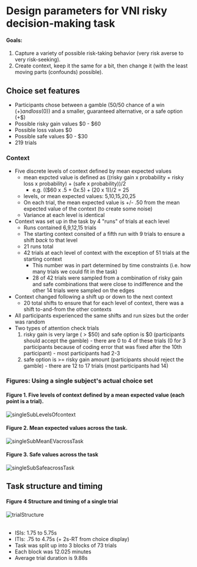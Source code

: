 # Design parameters for VNI risky decision-making task

#### Goals:
  1. Capture a variety of possible risk-taking behavior (very risk averse to very risk-seeking).
  2. Create context, keep it the same for a bit, then change it (with the least moving parts (confounds) possible).



## Choice set features
- Participants chose between a gamble (50/50 chance of a win ($+) and loss ($0)) and a smaller, guaranteed alternative, or a safe option (+$)
- Possible risky gain values $0 - $60
- Possible loss values $0 
- Possible safe values $0 - $30
- 219 trials 

### Context
- Five discrete levels of context defined by mean expected values
  - mean expcted value is defined as ((risky gain x probability + risky loss x probability) + (safe x probability))/2
    - e.g. (($60 x .5 + $0 x .5) + ($20 x 1))/2 = 25
  - levels, or  mean expected values: 5,10,15,20,25
  - On each trial, the mean expected value is +/- .50 from the mean expected value of the context (to create some noise)
  - Variance at each level is identical
- Context was set up in the task by 4 "runs" of trials at each level 
  - Runs contained 6,9,12,15 trials  
  - The starting context consited of a fifth run with 9 trials to ensure a shift *back* to that level
  - 21 runs total
  - 42 trials at each level of context with the exception of 51 trials at the starting context
    - This number was in part determined by time constraints (i.e. how many trials we could fit in the task) 
    - 28 of 42 trials were sampled from a combination of risky gain and safe combinations that were close to indifference and the other 14 trials were sampled on the edges 
- Context changed following a shift up or down to the next context
  - 20 total shifts to ensure that for each level of context, there was a shift to-and-from the other contexts
- All participants experienced the same shifts and run sizes but the order was random
- Two types of attention check trials
    1. risky gain is very large ( > $50) and safe option is $0 (participants should accept the gamble)
      - there are 0 to 4 of these trials (0 for 3 participants because of coding error that was fixed after the 10th participant)
      - most participants had 2-3
    3. safe option is >= risky gain amount (participants should reject the gamble)
      - there are 12 to 17 trials (most participants had 14)


### Figures: Using a single subject's actual choice set

#### Figure 1. Five levels of context defined by a mean expected value (each point is a trial).
![singleSubLevelsOfcontext](https://user-images.githubusercontent.com/19710394/118754277-f0e77980-b823-11eb-9cb3-8afe9505d9cb.png)

#### Figure 2. Mean expected values across the task.
![singleSubMeanEVacrossTask](https://user-images.githubusercontent.com/19710394/118754287-f5ac2d80-b823-11eb-8f5b-69960cbbaede.png)

#### Figure 3. Safe values across the task
![singleSubSafeacrossTask](https://user-images.githubusercontent.com/19710394/118754296-f9d84b00-b823-11eb-90ae-e9303217ee48.png)




## Task structure and timing

#### Figure 4 Structure and timing of a single trial
![trialStructure](https://user-images.githubusercontent.com/19710394/156453832-7f08f625-06a6-4e24-8ab1-b2483b4be385.jpg)

######
- ISIs: 1.75 to 5.75s
- ITIs: .75 to 4.75s (+ 2s-RT from choice display)
- Task was split up into 3 blocks of 73 trials
- Each block was 12.025 minutes
- Average trial duration is 9.88s 




